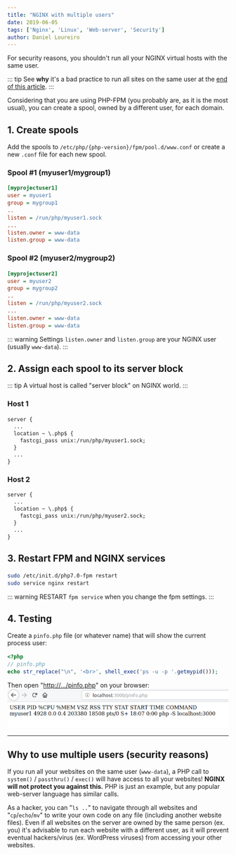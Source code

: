 ```yaml
---
title: "NGINX with multiple users"
date: 2019-06-05
tags: ['Nginx', 'Linux', 'Web-server', 'Security']
author: Daniel Loureiro
---
```

For security reasons, you shouldn't run all your NGINX virtual hosts with the same user.

::: tip
See **why** it's a bad practice to run all sites on the same user at the [end of this article](#why-to-use-multiple-users-security-reasons).
:::
<!-- more -->

Considering that you are using PHP-FPM (you probably are, as it is the most usual), you can create a spool, owned by a different user, for each domain.

## 1. Create spools

Add the spools to `/etc/php/{php-version}/fpm/pool.d/www.conf` or create a new `.conf` file for each new spool.

### Spool #1 (myuser1/mygroup1)

```ini
[myprojectuser1]
user = myuser1
group = mygroup1
..
listen = /run/php/myuser1.sock
...
listen.owner = www-data
listen.group = www-data
```

### Spool #2 (myuser2/mygroup2)

```ini
[myprojectuser2]
user = myuser2
group = mygroup2
..
listen = /run/php/myuser2.sock
...
listen.owner = www-data
listen.group = www-data
```

::: warning
Settings `listen.owner` and `listen.group` are your NGINX user (usually `www-data`).
:::

## 2. Assign each spool to its server block

::: tip
A virtual host is called "server block" on NGINX world.
:::

### Host 1

```nginx
server {
  ...
  location ~ \.php$ {
    fastcgi_pass unix:/run/php/myuser1.sock;
  }
  ...
}
```

### Host 2

```nginx
server {
  ...
  location ~ \.php$ {
    fastcgi_pass unix:/run/php/myuser2.sock;
  }
  ...
}
```

## 3. Restart FPM and NGINX services

```bash
sudo /etc/init.d/php7.0-fpm restart
sudo service nginx restart
```

::: warning
RESTART `fpm service` when you change the fpm settings.
:::

## 4. Testing

Create a `pinfo.php` file (or whatever name) that will show the current process user:

```php
<?php
// pinfo.php
echo str_replace("\n", '<br>', shell_exec('ps -u -p '.getmypid()));
```

Then open "[http://.../pinfo.php](http://.../pinfo.php)" on your browser:
![Previous code result on browser](./fpm1.png)

---

## Why to use multiple users (security reasons)

If you run all your websites on the same user (`www-data`), a PHP call to `system()` / `passthru()` / `exec()` will have access to all your websites! **NGINX will not protect you against this.** PHP is just an example, but any popular web-server language has similar calls.

As a hacker, you can "`ls ..`" to navigate through all websites and "`cp`/`echo`/`mv`" to write your own code on any file (including another website files). Even if all websites on the server are owned by the same person (ex. you) it's advisable to run each website with a different user, as it will prevent eventual hackers/virus (ex. WordPress viruses) from accessing your other websites.
